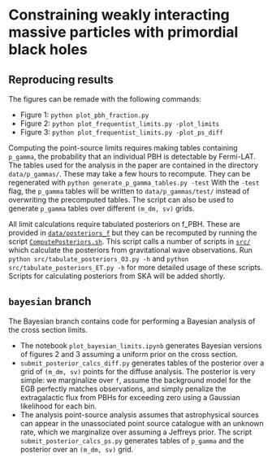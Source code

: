 # Constraining weakly interacting massive particles with primordial black holes

## Reproducing results

The figures can be remade with the following commands:
* Figure 1:
    `python plot_pbh_fraction.py`
* Figure 2:
    `python plot_frequentist_limits.py -plot_limits`
* Figure 3:
    `python plot_frequentist_limits.py -plot_ps_diff`

Computing the point-source limits requires making tables containing `p_gamma`, the probability that an individual PBH is detectable by Fermi-LAT. The tables used for the analysis in the paper are contained in the directory `data/p_gammas/`. These may take a few hours to recompute. They can be regenerated with
    `python generate_p_gamma_tables.py -test`
With the `-test` flag, the `p_gamma` tables will be written to `data/p_gammas/test/` instead of overwriting the precomputed tables. The script can also be used to generate `p_gamma` tables over different `(m_dm, sv)` grids. 

All limit calculations require tabulated posteriors on f_PBH. These are provided in [`data/posteriors_f`](data/posteriors_f/) but they can be recomputed by running the script [`ComputePosteriors.sh`](ComputerPosteriors.sh). This script calls a number of scripts in [`src/`](src/) which calculate the posteriors from gravitational wave observations. Run `python src/tabulate_posteriors_O3.py -h` and `python src/tabulate_posteriors_ET.py -h` for more detailed usage of these scripts. Scripts for calculating posteriors from SKA will be added shortly.


## `bayesian` branch
The Bayesian branch contains code for performing a Bayesian analysis of the cross section limits.
* The notebook `plot_bayesian_limits.ipynb` generates Bayesian versions of figures 2 and 3 assuming a uniform prior on the cross section.
* `submit_posterior_calcs_diff.py` generates tables of the posterior over a grid of `(m_dm, sv)` points for the diffuse analysis. The posterior is very simple: we marginalize over `f`, assume the background model for the EGB perfectly matches observations, and simply penalize the extragalactic flux from PBHs for exceeding zero using a Gaussian likelihood for each bin.
* The analysis point-source analysis assumes that astrophysical sources can appear in the unassociated point source catalogue with an unknown rate, which we marginalize over assuming a Jeffreys prior. The script `submit_posterior_calcs_ps.py` generates tables of `p_gamma` and the posterior over an `(m_dm, sv)` grid.
